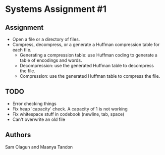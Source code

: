 # Systems Assignment #1

## Assignment

- Open a file or a directory of files.
- Compress, decompress, or a generate a Huffman compression table for each file.
  - Generating a compression table: use Huffman coding to generate a table of encodings and words.
  - Decompression: use the generated Huffman table to decompress the file.
  - Compression: use the generated Huffman table to compress the file.

## TODO

- Error checking things
- Fix heap 'capacity' check. A capacity of 1 is not working
- Fix whitespace stuff in codebook (newline, tab, space)
- Can't overwrite an old file

## Authors

Sam Olagun and Maanya Tandon
